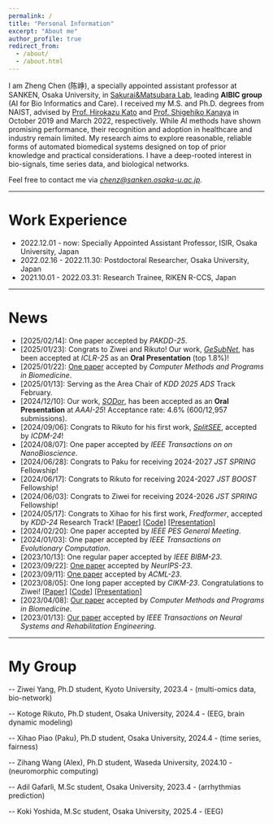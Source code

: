 ```yaml
---
permalink: /
title: "Personal Information"
excerpt: "About me"
author_profile: true
redirect_from: 
  - /about/
  - /about.html
---
```


I am Zheng Chen (陈峥), a specially appointed assistant professor at SANKEN, Osaka University, in [Sakurai&Matsubara Lab](https://www.dm.sanken.osaka-u.ac.jp), leading **AIBIC group** (AI for Bio Informatics and Care).
I received my M.S. and Ph.D. degrees from NAIST, advised by [Prof. Hirokazu Kato](https://scholar.google.co.jp/citations?user=zlyaC60AAAAJ) and [Prof. Shigehiko Kanaya](https://scholar.google.co.jp/citations?hl=zh-CN&user=4Onx7zgAAAAJ) in October 2019 and March 2022, respectively. 
While AI methods have shown promising performance, their recognition and adoption in healthcare and industry remain limited. My research aims to explore reasonable, reliable forms of automated biomedical systems designed on top of prior knowledge and practical considerations. I have a deep-rooted interest in bio-signals, time series data, and biological networks. 


Feel free to contact me via *chenz@sanken.osaka-u.ac.jp*.

****

Work Experience
======

* 2022.12.01 - now: Specially Appointed Assistant Professor, ISIR, Osaka University, Japan
* 2022.02.16 - 2022.11.30: Postdoctoral Researcher, Osaka University, Japan
* 2021.10.01 - 2022.03.31: Research Trainee, RIKEN R-CCS, Japan

****

News
======

* \[2025/02/14\]: One paper accepted by _PAKDD-25_.
* \[2025/01/23\]: Congrats to Ziwei and Rikuto! Our work, [_GeSubNet_](https://arxiv.org/abs/2410.13178), has been accepted at _ICLR-25_ as an **Oral Presentation** (top 1.8%)! 
* \[2025/01/22\]: [One paper](https://doi.org/10.1016/j.cmpb.2025.108616) accepted by _Computer Methods and Programs in Biomedicine_.
* \[2025/01/13\]: Serving as the Area Chair of _KDD 2025 ADS_ Track February.
* \[2024/12/10\]: Our work, [_SODor_](https://arxiv.org/abs/2412.15598), has been accepted as an  **Oral Presentation** at _AAAI-25_!  Acceptance rate: 4.6% (600/12,957 submissions).
* \[2024/09/06\]: Congrats to Rikuto for his first work, [_SplitSEE_](https://arxiv.org/abs/2410.11200), accepted by _ICDM-24_!
* \[2024/08/07\]: One paper accepted by _IEEE Transactions on on NanoBioscience_.
* \[2024/06/28\]: Congrats to Paku for receiving 2024-2027 _JST SPRING_ Fellowship!
* \[2024/06/17\]: Congrats to Rikuto for receiving 2024-2027 _JST BOOST_ Fellowship!
* \[2024/06/03\]: Congrats to Ziwei for receiving 2024-2026 _JST SPRING_ Fellowship!
* \[2024/05/17\]: Congrats to Xihao for his first work, _Fredformer_, accepted by _KDD-24_ Research Track! [[Paper]](https://arxiv.org/abs/2406.09009) [[Code]](https://github.com/chenzRG/Fredformer) [[Presentation]](https://youtu.be/e_reRIr0lCA)
* \[2024/02/20\]: One paper accepted by _IEEE PES General Meeting_.
* \[2024/01/03\]: One paper accepted by _IEEE Transactions on Evolutionary Computation_.
* \[2023/10/13\]: One regular paper accepted by _IEEE BIBM-23_.
* \[2023/09/22\]: [One paper](https://proceedings.neurips.cc/paper_files/paper/2023/hash/b3e866c228f8f4ea18021ae63aea5453-Abstract-Conference.html) accepted by _NeurIPS-23_.
* \[2023/09/11\]: [One paper](https://arxiv.org/abs/2401.10843) accepted by _ACML-23_. 
* \[2023/08/05\]: One long paper accepted by _CIKM-23_. Congratulations to Ziwei! [[Paper]](https://dl.acm.org/doi/10.1145/3583780.3614970) [[Code]](https://github.com/yangziwei96/MoCLIM) [[Presentation]](https://youtu.be/26uYBmsyiLM)
* \[2023/04/08\]: [Our paper](https://www.sciencedirect.com/science/article/pii/S0169260723002080?dgcid=author) accepted by _Computer Methods and Programs in Biomedicine_.
* \[2023/01/13\]: [Our paper](https://ieeexplore.ieee.org/abstract/document/10041186) accepted by _IEEE Transactions on Neural Systems and Rehabilitation Engineering_.



****

My Group
======
-- Ziwei Yang, Ph.D student, Kyoto University, 2023.4 - (multi-omics data, bio-network)

-- Kotoge Rikuto, Ph.D student, Osaka University, 2024.4 - (EEG, brain dynamic modeling)

-- Xihao Piao (Paku), Ph.D student, Osaka University, 2024.4 - (time series, fairness)

-- Zihang Wang (Alex), Ph.D student, Waseda University, 2024.10 - (neuromorphic computing)

-- Adil Gafarli, M.Sc student, Osaka University, 2023.4 - (arrhythmias prediction)

-- Koki Yoshida, M.Sc student, Osaka University, 2025.4 - (EEG)


